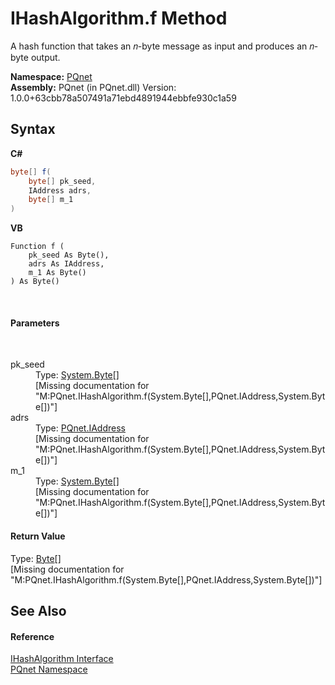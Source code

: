 # IHashAlgorithm.f Method 
 

A hash function that takes an 𝑛-byte message as input and produces an 𝑛-byte output.

**Namespace:**&nbsp;<a href="fc4f881f-e121-9cf0-ed49-65bf6b5a005d">PQnet</a><br />**Assembly:**&nbsp;PQnet (in PQnet.dll) Version: 1.0.0+63cbb78a507491a71ebd4891944ebbfe930c1a59

## Syntax

**C#**<br />
``` C#
byte[] f(
	byte[] pk_seed,
	IAddress adrs,
	byte[] m_1
)
```

**VB**<br />
``` VB
Function f ( 
	pk_seed As Byte(),
	adrs As IAddress,
	m_1 As Byte()
) As Byte()
```

<br />

#### Parameters
&nbsp;<dl><dt>pk_seed</dt><dd>Type: <a href="https://docs.microsoft.com/dotnet/api/system.byte" target="_blank" rel="noopener noreferrer">System.Byte</a>[]<br />\[Missing <param name="pk_seed"/> documentation for "M:PQnet.IHashAlgorithm.f(System.Byte[],PQnet.IAddress,System.Byte[])"\]</dd><dt>adrs</dt><dd>Type: <a href="0d09dc6c-e06b-a49c-cc7d-919d9f4e2b9d">PQnet.IAddress</a><br />\[Missing <param name="adrs"/> documentation for "M:PQnet.IHashAlgorithm.f(System.Byte[],PQnet.IAddress,System.Byte[])"\]</dd><dt>m_1</dt><dd>Type: <a href="https://docs.microsoft.com/dotnet/api/system.byte" target="_blank" rel="noopener noreferrer">System.Byte</a>[]<br />\[Missing <param name="m_1"/> documentation for "M:PQnet.IHashAlgorithm.f(System.Byte[],PQnet.IAddress,System.Byte[])"\]</dd></dl>

#### Return Value
Type: <a href="https://docs.microsoft.com/dotnet/api/system.byte" target="_blank" rel="noopener noreferrer">Byte</a>[]<br />\[Missing <returns> documentation for "M:PQnet.IHashAlgorithm.f(System.Byte[],PQnet.IAddress,System.Byte[])"\]

## See Also


#### Reference
<a href="45b4566a-4b38-408d-b3d5-8cfe474d173b">IHashAlgorithm Interface</a><br /><a href="fc4f881f-e121-9cf0-ed49-65bf6b5a005d">PQnet Namespace</a><br />